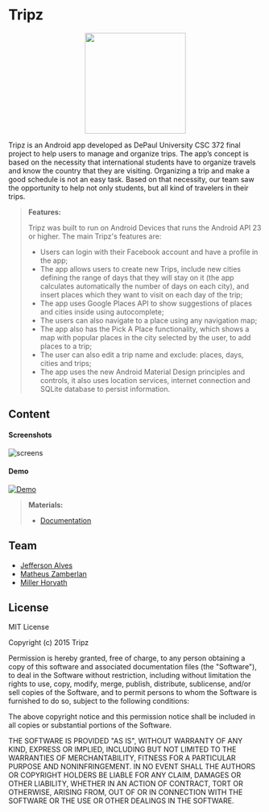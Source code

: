# Tripz
<p align="center">
  <img height="200" src="https://cloud.githubusercontent.com/assets/7515790/14262161/ad46331e-fa79-11e5-8be3-4e76af0bab23.jpg">
</p>

Tripz is an Android app developed as DePaul University CSC 372 final project to help users to manage and organize trips. The app’s concept is based on the necessity that international students have to organize travels and know the country that they are visiting. Organizing a trip and make a good schedule is not an easy task. Based on that necessity, our team saw the opportunity to help not only students, but all kind of travelers in their trips.

> **Features:**
>
> Tripz was built to run on Android Devices that runs the Android API 23 or higher. The main Tripz's features are:
> -	Users can login with their Facebook account and have a profile in the app;
> -	The app allows users to create new Trips, include new cities defining the range of days that they will stay on it (the app calculates automatically the number of days on each city), and insert places which they want to visit on each day of the trip;
> -	The app uses Google Places API to show suggestions of places and cities inside using autocomplete;
> -	The users can also navigate to a place using any navigation map;
> -	The app also has the Pick A Place functionality, which shows a map with popular places in the city selected by the user, to add places to a trip;
> -	The user can also edit a trip name and exclude: places, days, cities and trips;
> -	The app uses the new Android Material Design principles and controls, it also uses location services, internet connection and SQLite database to persist information.


Content
-------------
#### Screenshots
![screens](https://cloud.githubusercontent.com/assets/7515790/14262162/ad47f384-fa79-11e5-985e-f2da5c76324f.png)

#### Demo
[![Demo](https://cloud.githubusercontent.com/assets/7515790/14261701/7d3c12bc-fa77-11e5-840a-8f6821cdb9b4.png)](https://www.dropbox.com/s/wbbphzem0r7wdkw/DSC_0005.MOV?oref=e&n=207947429)

> **Materials:**
> - [Documentation](https://github.com/jeffersonalvess/Tripz/files/203231/Final.Project.Documentation.pdf)

Team
-------------
- [Jefferson Alves](https://www.linkedin.com/in/jeffersonalvess)
- [Matheus Zamberlan](https://www.linkedin.com/in/matheus-zamberlan-19a8a7109)
- [Miller Horvath](https://www.facebook.com/miller.horvath)


License
-------------
MIT License

Copyright (c) 2015 Tripz

Permission is hereby granted, free of charge, to any person obtaining a copy
of this software and associated documentation files (the "Software"), to deal
in the Software without restriction, including without limitation the rights
to use, copy, modify, merge, publish, distribute, sublicense, and/or sell
copies of the Software, and to permit persons to whom the Software is
furnished to do so, subject to the following conditions:

The above copyright notice and this permission notice shall be included in all
copies or substantial portions of the Software.

THE SOFTWARE IS PROVIDED "AS IS", WITHOUT WARRANTY OF ANY KIND, EXPRESS OR
IMPLIED, INCLUDING BUT NOT LIMITED TO THE WARRANTIES OF MERCHANTABILITY,
FITNESS FOR A PARTICULAR PURPOSE AND NONINFRINGEMENT. IN NO EVENT SHALL THE
AUTHORS OR COPYRIGHT HOLDERS BE LIABLE FOR ANY CLAIM, DAMAGES OR OTHER
LIABILITY, WHETHER IN AN ACTION OF CONTRACT, TORT OR OTHERWISE, ARISING FROM,
OUT OF OR IN CONNECTION WITH THE SOFTWARE OR THE USE OR OTHER DEALINGS IN THE
SOFTWARE.
